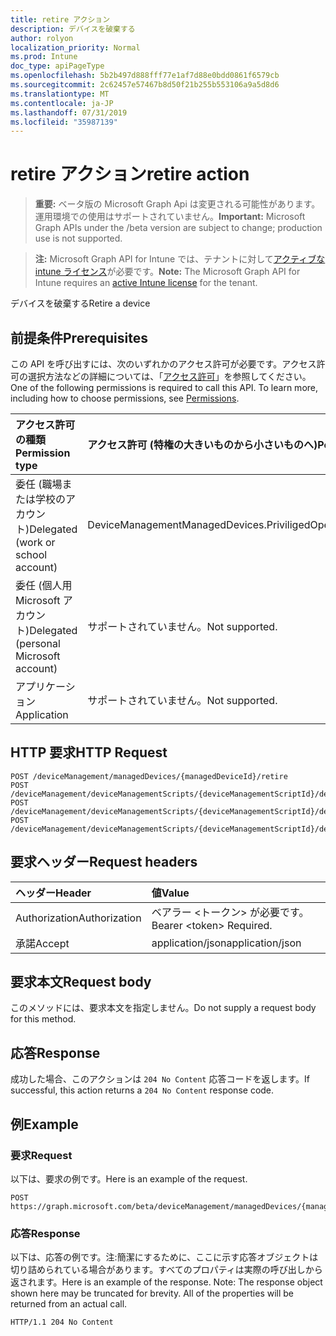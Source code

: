 ```yaml
---
title: retire アクション
description: デバイスを破棄する
author: rolyon
localization_priority: Normal
ms.prod: Intune
doc_type: apiPageType
ms.openlocfilehash: 5b2b497d888fff77e1af7d88e0bdd0861f6579cb
ms.sourcegitcommit: 2c62457e57467b8d50f21b255b553106a9a5d8d6
ms.translationtype: MT
ms.contentlocale: ja-JP
ms.lasthandoff: 07/31/2019
ms.locfileid: "35987139"
---
```

# <a name="retire-action"></a><span data-ttu-id="c2d79-103">retire アクション</span><span class="sxs-lookup"><span data-stu-id="c2d79-103">retire action</span></span>

> <span data-ttu-id="c2d79-104">**重要:** ベータ版の Microsoft Graph Api は変更される可能性があります。運用環境での使用はサポートされていません。</span><span class="sxs-lookup"><span data-stu-id="c2d79-104">**Important:** Microsoft Graph APIs under the /beta version are subject to change; production use is not supported.</span></span>

> <span data-ttu-id="c2d79-105">**注:** Microsoft Graph API for Intune では、テナントに対して[アクティブな intune ライセンス](https://go.microsoft.com/fwlink/?linkid=839381)が必要です。</span><span class="sxs-lookup"><span data-stu-id="c2d79-105">**Note:** The Microsoft Graph API for Intune requires an [active Intune license](https://go.microsoft.com/fwlink/?linkid=839381) for the tenant.</span></span>

<span data-ttu-id="c2d79-106">デバイスを破棄する</span><span class="sxs-lookup"><span data-stu-id="c2d79-106">Retire a device</span></span>

## <a name="prerequisites"></a><span data-ttu-id="c2d79-107">前提条件</span><span class="sxs-lookup"><span data-stu-id="c2d79-107">Prerequisites</span></span>
<span data-ttu-id="c2d79-p101">この API を呼び出すには、次のいずれかのアクセス許可が必要です。アクセス許可の選択方法などの詳細については、「[アクセス許可](/graph/permissions-reference)」を参照してください。</span><span class="sxs-lookup"><span data-stu-id="c2d79-p101">One of the following permissions is required to call this API. To learn more, including how to choose permissions, see [Permissions](/graph/permissions-reference).</span></span>

|<span data-ttu-id="c2d79-110">アクセス許可の種類</span><span class="sxs-lookup"><span data-stu-id="c2d79-110">Permission type</span></span>|<span data-ttu-id="c2d79-111">アクセス許可 (特権の大きいものから小さいものへ)</span><span class="sxs-lookup"><span data-stu-id="c2d79-111">Permissions (from most to least privileged)</span></span>|
|:---|:---|
|<span data-ttu-id="c2d79-112">委任 (職場または学校のアカウント)</span><span class="sxs-lookup"><span data-stu-id="c2d79-112">Delegated (work or school account)</span></span>|<span data-ttu-id="c2d79-113">DeviceManagementManagedDevices.PriviligedOperation.All</span><span class="sxs-lookup"><span data-stu-id="c2d79-113">DeviceManagementManagedDevices.PriviligedOperation.All</span></span>|
|<span data-ttu-id="c2d79-114">委任 (個人用 Microsoft アカウント)</span><span class="sxs-lookup"><span data-stu-id="c2d79-114">Delegated (personal Microsoft account)</span></span>|<span data-ttu-id="c2d79-115">サポートされていません。</span><span class="sxs-lookup"><span data-stu-id="c2d79-115">Not supported.</span></span>|
|<span data-ttu-id="c2d79-116">アプリケーション</span><span class="sxs-lookup"><span data-stu-id="c2d79-116">Application</span></span>|<span data-ttu-id="c2d79-117">サポートされていません。</span><span class="sxs-lookup"><span data-stu-id="c2d79-117">Not supported.</span></span>|

## <a name="http-request"></a><span data-ttu-id="c2d79-118">HTTP 要求</span><span class="sxs-lookup"><span data-stu-id="c2d79-118">HTTP Request</span></span>
<!-- {
  "blockType": "ignored"
}
-->
``` http
POST /deviceManagement/managedDevices/{managedDeviceId}/retire
POST /deviceManagement/deviceManagementScripts/{deviceManagementScriptId}/deviceRunStates/{deviceManagementScriptDeviceStateId}/managedDevice/retire
POST /deviceManagement/deviceManagementScripts/{deviceManagementScriptId}/deviceRunStates/{deviceManagementScriptDeviceStateId}/managedDevice/users/{userId}/managedDevices/{managedDeviceId}/retire
POST /deviceManagement/deviceManagementScripts/{deviceManagementScriptId}/deviceRunStates/{deviceManagementScriptDeviceStateId}/managedDevice/detectedApps/{detectedAppId}/managedDevices/{managedDeviceId}/retire
```

## <a name="request-headers"></a><span data-ttu-id="c2d79-119">要求ヘッダー</span><span class="sxs-lookup"><span data-stu-id="c2d79-119">Request headers</span></span>
|<span data-ttu-id="c2d79-120">ヘッダー</span><span class="sxs-lookup"><span data-stu-id="c2d79-120">Header</span></span>|<span data-ttu-id="c2d79-121">値</span><span class="sxs-lookup"><span data-stu-id="c2d79-121">Value</span></span>|
|:---|:---|
|<span data-ttu-id="c2d79-122">Authorization</span><span class="sxs-lookup"><span data-stu-id="c2d79-122">Authorization</span></span>|<span data-ttu-id="c2d79-123">ベアラー &lt;トークン&gt; が必要です。</span><span class="sxs-lookup"><span data-stu-id="c2d79-123">Bearer &lt;token&gt; Required.</span></span>|
|<span data-ttu-id="c2d79-124">承諾</span><span class="sxs-lookup"><span data-stu-id="c2d79-124">Accept</span></span>|<span data-ttu-id="c2d79-125">application/json</span><span class="sxs-lookup"><span data-stu-id="c2d79-125">application/json</span></span>|

## <a name="request-body"></a><span data-ttu-id="c2d79-126">要求本文</span><span class="sxs-lookup"><span data-stu-id="c2d79-126">Request body</span></span>
<span data-ttu-id="c2d79-127">このメソッドには、要求本文を指定しません。</span><span class="sxs-lookup"><span data-stu-id="c2d79-127">Do not supply a request body for this method.</span></span>

## <a name="response"></a><span data-ttu-id="c2d79-128">応答</span><span class="sxs-lookup"><span data-stu-id="c2d79-128">Response</span></span>
<span data-ttu-id="c2d79-129">成功した場合、このアクションは `204 No Content` 応答コードを返します。</span><span class="sxs-lookup"><span data-stu-id="c2d79-129">If successful, this action returns a `204 No Content` response code.</span></span>

## <a name="example"></a><span data-ttu-id="c2d79-130">例</span><span class="sxs-lookup"><span data-stu-id="c2d79-130">Example</span></span>

### <a name="request"></a><span data-ttu-id="c2d79-131">要求</span><span class="sxs-lookup"><span data-stu-id="c2d79-131">Request</span></span>
<span data-ttu-id="c2d79-132">以下は、要求の例です。</span><span class="sxs-lookup"><span data-stu-id="c2d79-132">Here is an example of the request.</span></span>
``` http
POST https://graph.microsoft.com/beta/deviceManagement/managedDevices/{managedDeviceId}/retire
```

### <a name="response"></a><span data-ttu-id="c2d79-133">応答</span><span class="sxs-lookup"><span data-stu-id="c2d79-133">Response</span></span>
<span data-ttu-id="c2d79-p102">以下は、応答の例です。注:簡潔にするために、ここに示す応答オブジェクトは切り詰められている場合があります。すべてのプロパティは実際の呼び出しから返されます。</span><span class="sxs-lookup"><span data-stu-id="c2d79-p102">Here is an example of the response. Note: The response object shown here may be truncated for brevity. All of the properties will be returned from an actual call.</span></span>
``` http
HTTP/1.1 204 No Content
```





